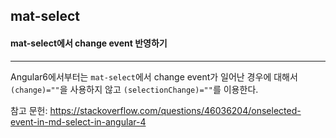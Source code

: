 ## mat-select

#### mat-select에서 change event 반영하기

---

Angular6에서부터는 `mat-select`에서 change event가 일어난 경우에 대해서 `(change)=""`을 사용하지 않고 `(selectionChange)=""`를 이용한다.

참고 문헌: <https://stackoverflow.com/questions/46036204/onselected-event-in-md-select-in-angular-4>